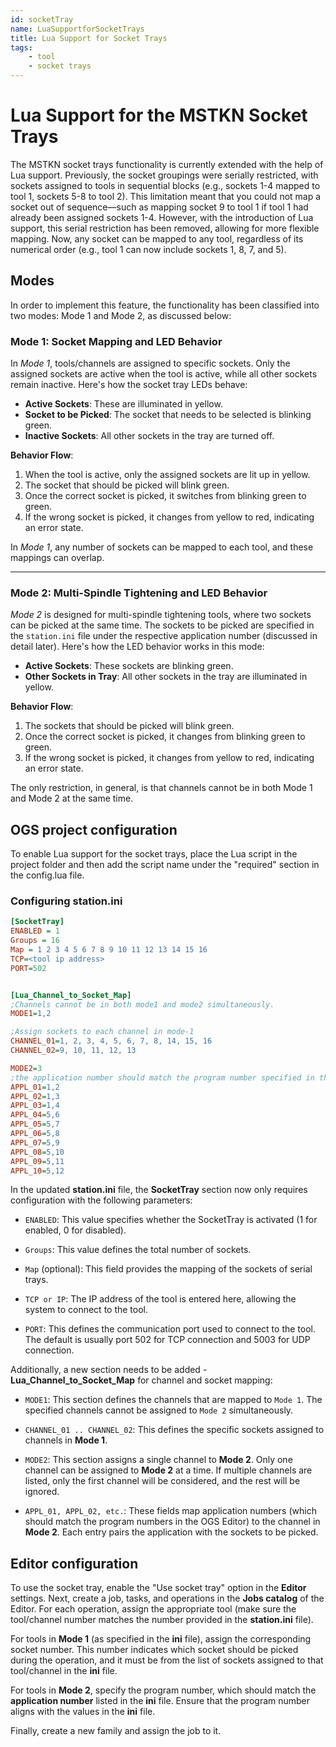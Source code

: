 ```yaml
---
id: socketTray
name: LuaSupportforSocketTrays
title: Lua Support for Socket Trays
tags:
    - tool
    - socket trays
---
```


# Lua Support for the MSTKN Socket Trays
The MSTKN socket trays functionality is currently extended with the help of Lua support. Previously, the socket groupings were serially restricted, with sockets assigned to tools in sequential blocks (e.g., sockets 1-4 mapped to tool 1, sockets 5-8 to tool 2). This limitation meant that you could not map a socket out of sequence—such as mapping socket 9 to tool 1 if tool 1 had already been assigned sockets 1-4. However, with the introduction of Lua support, this serial restriction has been removed, allowing for more flexible mapping. Now, any socket can be mapped to any tool, regardless of its numerical order (e.g., tool 1 can now include sockets 1, 8, 7, and 5). 

## Modes
In order to implement this feature, the functionality has been classified into two modes: Mode 1 and Mode 2, as discussed below:

<!--### Tool inactive case?-->

### Mode 1: Socket Mapping and LED Behavior

In *Mode 1*, tools/channels are assigned to specific sockets. Only the assigned sockets are active when the tool is active, while all other sockets remain inactive. Here's how the socket tray LEDs behave:

- **Active Sockets**: These are illuminated in yellow.
- **Socket to be Picked**: The socket that needs to be selected is blinking green.
- **Inactive Sockets**: All other sockets in the tray are turned off.

**Behavior Flow**:
1. When the tool is active, only the assigned sockets are lit up in yellow.
2. The socket that should be picked will blink green.
3. Once the correct socket is picked, it switches from blinking green to green.
4. If the wrong socket is picked, it changes from yellow to red, indicating an error state.

In *Mode 1*, any number of sockets can be mapped to each tool, and these mappings can overlap.

---

### Mode 2: Multi-Spindle Tightening and LED Behavior

*Mode 2* is designed for multi-spindle tightening tools, where two sockets can be picked at the same time. The sockets to be picked are specified in the `station.ini` file under the respective application number (discussed in detail later). Here's how the LED behavior works in this mode:

- **Active Sockets**: These sockets are blinking green.
- **Other Sockets in Tray**: All other sockets in the tray are illuminated in yellow.

**Behavior Flow**:
1. The sockets that should be picked will blink green.
2. Once the correct socket is picked, it changes from blinking green to green.
3. If the wrong socket is picked, it changes from yellow to red, indicating an error state.

The only restriction, in general, is that channels cannot be in both Mode 1 and Mode 2 at the same time.



## OGS project configuration

To enable Lua support for the socket trays, place the Lua script in the project folder and then add the script name under the "required" section in the config.lua file.
### Configuring station.ini 
``` ini title="station.ini"
[SocketTray]
ENABLED = 1
Groups = 16
Map = 1 2 3 4 5 6 7 8 9 10 11 12 13 14 15 16 
TCP=<tool ip address>
PORT=502


[Lua_Channel_to_Socket_Map]
;Channels cannot be in both mode1 and mode2 simultaneously.
MODE1=1,2

;Assign sockets to each channel in mode-1
CHANNEL_01=1, 2, 3, 4, 5, 6, 7, 8, 14, 15, 16
CHANNEL_02=9, 10, 11, 12, 13

MODE2=3
;the application number should match the program number specified in the OGS Editor
APPL_01=1,2
APPL_02=1,3  
APPL_03=1,4
APPL_04=5,6
APPL_05=5,7
APPL_06=5,8
APPL_07=5,9
APPL_08=5,10
APPL_09=5,11
APPL_10=5,12
```


In the updated **station.ini** file, the **SocketTray** section now only requires configuration with the following parameters:

- `ENABLED`: This value specifies whether the SocketTray is activated (1 for enabled, 0 for disabled).
  
- `Groups`: This value defines the total number of sockets.
  
- `Map` (optional): This field provides the mapping of the sockets of serial trays.

- `TCP or IP`: The IP address of the tool is entered here, allowing the system to connect to the tool.

- `PORT`: This defines the communication port used to connect to the tool. The default is usually port 502 for TCP connection and 5003 for UDP connection.

Additionally, a new section needs to be added - **Lua_Channel_to_Socket_Map** for channel and socket mapping:

- `MODE1`: This section defines the channels that are mapped to `Mode 1`. The specified channels cannot be assigned to `Mode 2` simultaneously.
  
- `CHANNEL_01 .. CHANNEL_02`: This defines the specific sockets assigned to channels in **Mode 1**. 

- `MODE2`: This section assigns a single channel to **Mode 2**. Only one channel can be assigned to **Mode 2** at a time. If multiple channels are listed, only the first channel will be considered, and the rest will be ignored.

- `APPL_01, APPL_02, etc.`: These fields map application numbers (which should match the program numbers in the OGS Editor) to the channel in **Mode 2**. Each entry pairs the application with the sockets to be picked.



## Editor configuration


To use the socket tray, enable the "Use socket tray" option in the **Editor** settings. Next, create a job, tasks, and operations in the **Jobs catalog** of the Editor. For each operation, assign the appropriate tool (make sure the tool/channel number matches the number provided in the **station.ini** file). 

For tools in **Mode 1** (as specified in the **ini** file), assign the corresponding socket number. This number indicates which socket should be picked during the operation, and it must be from the list of sockets assigned to that tool/channel in the **ini** file. 

For tools in **Mode 2**, specify the program number, which should match the **application number** listed in the **ini** file. Ensure that the program number aligns with the values in the **ini** file. 

Finally, create a new family and assign the job to it.

<!--H/W setup details?-->